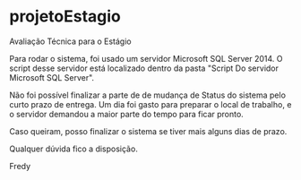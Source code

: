 # projetoEstagio
Avaliação Técnica para o Estágio

Para rodar o sistema, foi usado um servidor Microsoft SQL Server 2014. O script desse servidor está localizado dentro da pasta "Script Do servidor Microsoft SQL Server".

Não foi possível finalizar a parte de de mudança de Status do sistema pelo curto prazo de entrega. Um dia foi gasto para preparar o local de trabalho, e o servidor demandou a maior parte do tempo para ficar pronto.

Caso queiram, posso finalizar o sistema se tiver mais alguns dias de prazo.

Qualquer dúvida fico a disposição.

Fredy
